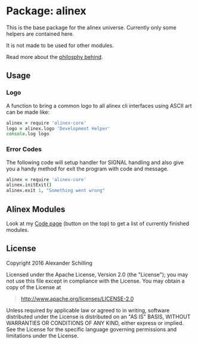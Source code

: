 Package: alinex
=================================================

This is the base package for the alinex universe. Currently only
some helpers are contained here.

It is not made to be used for other modules.

Read more about the [philosphy behind](http://alinex.github.io/develop/alinex.html).


Usage
-------------------------------------------------

### Logo

A function to bring a common logo to all alinex cli interfaces using ASCII
art can be made like:

``` coffee
alinex = require 'alinex-core'
logo = alinex.logo 'Development Helper'
console.log logo
```

### Error Codes

The following code will setup handler for SIGNAL handling and also give you
a handy method for exit the program with code and message.

``` coffee
alinex = require 'alinex-core'
alinex.initExit()
alinex.exit 1, "Something went wrong"
```


Alinex Modules
-------------------------------------------------

Look at my [Code page](http://alinex.github.io/code.html) (button on the top)
to get a list of currently finished modules.


License
-------------------------------------------------

Copyright 2016 Alexander Schilling

Licensed under the Apache License, Version 2.0 (the "License");
you may not use this file except in compliance with the License.
You may obtain a copy of the License at

>  <http://www.apache.org/licenses/LICENSE-2.0>

Unless required by applicable law or agreed to in writing, software
distributed under the License is distributed on an "AS IS" BASIS,
WITHOUT WARRANTIES OR CONDITIONS OF ANY KIND, either express or implied.
See the License for the specific language governing permissions and
limitations under the License.
